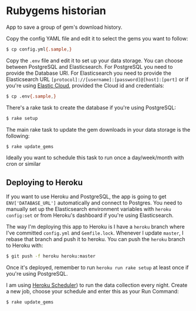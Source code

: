 # Rubygems historian

App to save a group of gem's download history.

Copy the config YAML file and edit it to select the gems you want to follow:

```bash
$ cp config.yml{.sample,}
```

Copy the `.env` file and edit it to set up your data storage. You can choose between PostgreSQL and Elasticsearch. For PostgreSQL you need to provide the Database URl. For Elasticsearch you need to provide the Elasticsearch URL `[protocol]://[username]:[password]@[host]:[port]` or if you're using [Elastic Cloud](https://cloud.elastic.co/), provided the Cloud id and credentials:

```bash
$ cp .env{.sample,}
```

There's a rake task to create the database if you're using PostgreSQL:

```bash
$ rake setup
```

The main rake task to update the gem downloads in your data storage is the following:

```bash
$ rake update_gems
```

Ideally you want to schedule this task to run once a day/week/month with cron or similar

## Deploying to Heroku

If you want to use Heroku and PostgreSQL, the app is going to get `ENV['DATABASE_URL']` automatically and connect to Postgres. You need to manually set up the Elasticsearch environment variables with `heroku config:set` or from Heroku's dashboard if you're using Elasticsearch.

The way I'm deploying this app to Heroku is I have a `heroku` branch where I've committed `config.yml` and `Gemfile.lock`. Whenever I update `master`, I rebase that branch and push it to heroku. You can push the `heroku` branch to Heroku with:

```bash
$ git push -f heroku heroku:master
```

Once it's deployed, remember to run `heroku run rake setup` at least once if you're using PostgreSQL.

I am using [Heroku Scheduler](https://devcenter.heroku.com/articles/scheduler)) to run the data collection every night. Create a new job, choose your schedule and enter this as your Run Command:
```
$ rake update_gems
```
